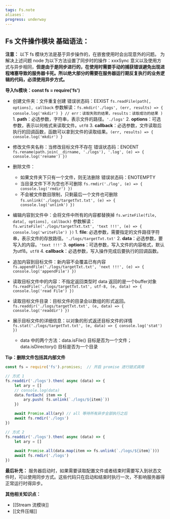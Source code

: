 ```yaml
---
tags: Fs.note
aliases：
progress: underway
---
```


## Fs 文件操作模块 基础语法：
**注意：** 以下 fs 模块方法是基于异步操作的，在嵌套使用时会出现意外的问题。
为解决上述问题 node 为以下方法设置了同步时的操作：xxxSync 意义以及使用方式与异步相同，**但是由于是同步进行的，在使用时需要手动的捕获错误避免出现进程堵塞导致的服务器卡死。所以绝大部分的需要在服务器运行期反复执行的业务逻辑的代码，必须使用异步方式。**

**导入fs模块：const fs = require('fs')**
- 创建文件夹：文件重复创建 错误状态码：EEXIST
	`fs.readFile(path[, options], callback`
	参数解读：`fs.mkdir('./logs', (err, results) => { console.log('mkdir') } // err：读取失败的结果，results：读取成功的结果 )`
		1. **path**：必选参数，字符串，表示文件的路径。`'./logs'`
		2. **options**：可选参数，表示以何格式来读取文件。`utf8`
		3. **callback**：必选参数，文件读取后执行的回调函数，函数可以拿到文件的读取结果。`(err, results) => { console.log('mkdir') }`

- 修改文件夹名称：当修改目标文件不存在 错误状态码：ENOENT
	`fs.rename(path.join(__dirname, './logs'), '.log', (e) => { console.log('rename') })`

- 删除文件：
	- 如果文件夹下只有一个文件，则无法删除 错误状态码：ENOTEMPTY
	- 当目录文件下不为空也不可删除
	`fs.rmdir('./log', (e) => { console.log('rmdir') })`
	- 不会被文件数目限制，只剩最后一个文件也可删除
	`fs.unlink('./logs/targetTxt.txt', (e) => { console.log('unlink') })`
	
- 编辑内容到文件中：会将文件中所有的内容都替换掉
	`fs.writeFile(file, data[, options], callback)`
	参数解读：`fs.writeFile('./logs/targetTxt.txt', 'text !!!', (e) => { console.log('writeFile') })`
		1. **file**: 必选参数，需要指定的文件路径字符串，表示文件的存放路径。`'./logs/targetTxt.txt'`
		2. **data**：必选参数，要写入的内容。`'text !!!'`
		3. **options**：可选参数，写入文件的内容格式，默认为utf8。`utf8`
		4. **callback**：必选参数，写入操作完成后要执行的回调函数。

- 追加内容到目标文件：新内容不会覆盖已有内容
	`fs.appendFile('./logs/targetTxt.txt', 'next !!!', (e) => { console.log('appendFile') })`

- 读取目标文件中的内容：不指定返回类型时 data 返回的是一个buffer对象
	`fs.readFile('./logs/targetTxt.txt', utf-8, (e, data) => { console.log('read File') })`

- 读取目标文件目录：目标文件的目录会以数组的形式返回。
	`fs.readdir('./logs/targetTxt.txt', (e, data) => { console.log('readdir') })`

- 展示目标文件的详细信息：以对象的形式返还目标文件的详情
	`fs.stat('./logs/targetTxt.txt', (e, data) => { console.log('stat') })`
	- data 中的两个方法：data.isFile() 目标是否为一个文件；data.isDirectory() 目标是否为一个目录

**Tip：删除文件包括其内部文件**

```js
const fs = require('fs').promises;  // 开启 promise 进行链式调用

// 方式 1 
fs.readdir('./logs').then( async (data) => {
	let ary = []
	// console.log(data)
	data.forEach( item => {
		ary.push( fs.unlink(`./logs/${item}`))
	})

	await Promise.all(ary) // all 等待所有异步全部执行之后
	await fs.rmdir('./logs')
})

// 方式 2
fs.readdir('./logs').then( async (data) => {
	let ary = []
	
	await Promise.all(data.map(item => fs.unlink(`./logs/${item}`))) 
	await fs.rmdir('./logs')
})
```

**最后补充：** 服务器启动时，如果需要读取配置文件或者结束时需要写入到状态文件时，可以使用同步方式。这些代码只在启动和结束时执行一次，不影响服务器得正常运行时得异步。

**其他相关知识点：**
- [[Stream 流模块]]
- [[文件压缩]]